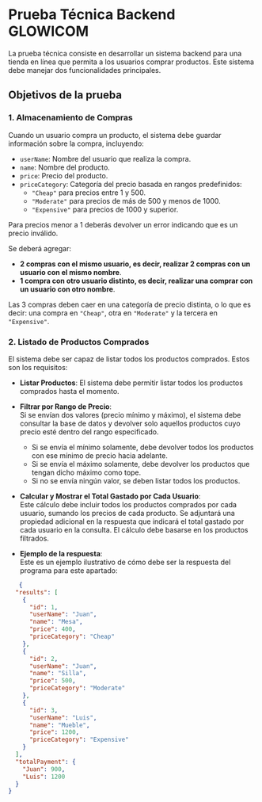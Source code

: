 # Prueba Técnica Backend GLOWICOM

La prueba técnica consiste en desarrollar un sistema backend para una tienda en línea que permita a los usuarios comprar productos. Este sistema debe manejar dos funcionalidades principales.

## Objetivos de la prueba

### 1. Almacenamiento de Compras

Cuando un usuario compra un producto, el sistema debe guardar información sobre la compra, incluyendo:

- `userName`: Nombre del usuario que realiza la compra.
- `name`: Nombre del producto.
- `price`: Precio del producto.
- `priceCategory`: Categoría del precio basada en rangos predefinidos:
    - `"Cheap"` para precios entre 1 y 500.
    - `"Moderate"` para precios de más de 500 y menos de 1000.
    - `"Expensive"` para precios de 1000 y superior.
      
Para precios menor a 1 deberás devolver un error indicando que es un precio inválido.

Se deberá agregar:

- **2 compras con el mismo usuario, es decir, realizar 2 compras con un usuario con el mismo nombre**.
- **1 compra con otro usuario distinto, es decir, realizar una comprar con un usuario con otro nombre**.

Las 3 compras deben caer en una categoría de precio distinta, o lo que es decir: una compra en `"Cheap"`, otra en `"Moderate"` y la tercera en `"Expensive"`.

### 2. Listado de Productos Comprados

El sistema debe ser capaz de listar todos los productos comprados. Estos son los requisitos:

- **Listar Productos**: El sistema debe permitir listar todos los productos comprados hasta el momento.

- **Filtrar por Rango de Precio**:  
    Si se envían dos valores (precio mínimo y máximo), el sistema debe consultar la base de datos y devolver solo aquellos productos cuyo precio esté dentro del rango especificado.
    - Si se envía el mínimo solamente, debe devolver todos los productos con ese mínimo de precio hacia adelante.
    - Si se envía el máximo solamente, debe devolver los productos que tengan dicho máximo como tope.
    - Si no se envía ningún valor, se deben listar todos los productos.

- **Calcular y Mostrar el Total Gastado por Cada Usuario**:  
    Este cálculo debe incluir todos los productos comprados por cada usuario, sumando los precios de cada producto. Se adjuntará una propiedad adicional en la respuesta que indicará el total gastado por cada usuario en la consulta. El cálculo debe basarse en los productos filtrados.

- **Ejemplo de la respuesta**:  
    Este es un ejemplo ilustrativo de cómo debe ser la respuesta del programa para este apartado:
    
```json
   {
  "results": [
    {
      "id": 1,
      "userName": "Juan",
      "name": "Mesa",
      "price": 400,
      "priceCategory": "Cheap"
    },
    {
      "id": 2,
      "userName": "Juan",
      "name": "Silla",
      "price": 500,
      "priceCategory": "Moderate"
    },
    {
      "id": 3,
      "userName": "Luis",
      "name": "Mueble",
      "price": 1200,
      "priceCategory": "Expensive"
    }
  ],
  "totalPayment": {
    "Juan": 900,
    "Luis": 1200
  }
}
```
